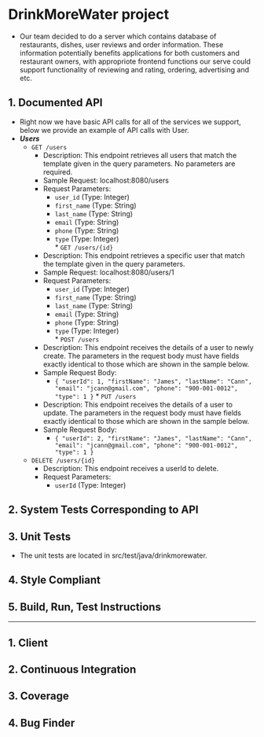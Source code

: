 # DrinkMoreWater project
* Our team decided to do a server which contains database of restaurants, dishes, user reviews and order information. These information potentially benefits applications for both customers and restaurant owners, with appropriote frontend functions our serve could support functionality of reviewing and rating, ordering, advertising and etc.

## 1. Documented API
* Right now we have basic API calls for all of the services we support, below we provide an example of API calls with User.
* ___Users___
     * `GET /users`  
          * Description: This endpoint retrieves all users that match the template given in the query parameters. No parameters are required.  
          * Sample Request: localhost:8080/users  
          * Request Parameters:  
               * `user_id` (Type: Integer)  
               * `first_name` (Type: String)  
               * `last_name` (Type: String)  
               * `email` (Type: String)  
               * `phone` (Type: String)  
               * `type` (Type: Integer)  
      * `GET /users/{id}`  
          * Description: This endpoint retrieves a specific user that match the template given in the query parameters.  
          * Sample Request: localhost:8080/users/1  
          * Request Parameters:  
               * `user_id` (Type: Integer)  
               * `first_name` (Type: String)  
               * `last_name` (Type: String)  
               * `email` (Type: String)  
               * `phone` (Type: String)  
               * `type` (Type: Integer)  
      * `POST /users`  
          * Description: This endpoint receives the details of a user to newly create. The parameters in the request body must have fields exactly identical to those which are shown in the sample below.  
          * Sample Request Body:  
               * `{ "userId": 1, "firstName": "James", "lastName": "Cann", "email": "jcann@gmail.com", "phone": "900-001-0012", "type": 1 }`                    * `PUT /users`  
          * Description: This endpoint receives the details of a user to update. The parameters in the request body must have fields exactly identical to those which are shown in the sample below.  
          * Sample Request Body:  
               * `{ "userId": 2, "firstName": "James", "lastName": "Cann", "email": "jcann@gmail.com", "phone": "900-001-0012", "type": 1 }`  
     * `DELETE /users/{id}`  
          * Description: This endpoint receives a userId to delete.  
          * Request Parameters:  
               * `userId` (Type: Integer)  
            
## 2. System Tests Corresponding to API

## 3. Unit Tests
  * The unit tests are located in src/test/java/drinkmorewater.

## 4. Style Compliant


## 5. Build, Run, Test Instructions

-------------------------------------------------------------------------------------------------------------------------------------------------------------------

## 1. Client

## 2. Continuous Integration

## 3. Coverage

## 4. Bug Finder

